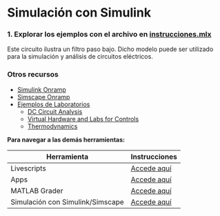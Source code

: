 # Simulación con Simulink



### 1. Explorar los ejemplos con el archivo en [instrucciones.mlx](https://matlab.mathworks.com/open/github/v1?repo=gabyarellano/MaterialesTallerEducadores&file=instrucciones_Simulink.mlx)
Este circuito ilustra un filtro paso bajo. Dicho modelo puede ser utilizado para la simulación y análisis de circuitos eléctricos. 


### Otros recursos
- [Simulink Onramp](https://matlabacademy.mathworks.com/es/details/simulink-onramp/simulink)
- [Simscape Onramp](https://matlabacademy.mathworks.com/details/simscape-onramp/simscape)
- [Ejemplos de Laboratorios](https://la.mathworks.com/academia/courseware/search.html?q=&fq%5B%5D=courseware_type:labs&page=1)
    - [DC Circuit Analysis](https://la.mathworks.com/matlabcentral/fileexchange/103375-dc-circuit-analysis)
    - [Virtual Hardware and Labs for Controls](https://la.mathworks.com/matlabcentral/fileexchange/100064-virtual-hardware-and-labs-for-controls)
    - [Thermodynamics](https://la.mathworks.com/matlabcentral/fileexchange/126784-thermodynamics)


**Para navegar a las demás herramientas:**

| **Herramienta**                      | **Instrucciones** |
|----------------------------------|-------------|
| Livescripts                      | [Accede aquí](https://github.com/gabyarellano/MaterialesTallerEducadores/tree/master/LiveScripts) | |
| Apps                             | [Accede aquí](https://github.com/gabyarellano/MaterialesTallerEducadores/tree/master/Apps)|
| MATLAB Grader                    | [Accede aquí](https://github.com/gabyarellano/MaterialesTallerEducadores/tree/master/MATLAB%20Grader)|
| Simulación con Simulink/Simscape | [Accede aquí](https://github.com/gabyarellano/MaterialesTallerEducadores/tree/master/Simulacion) |
